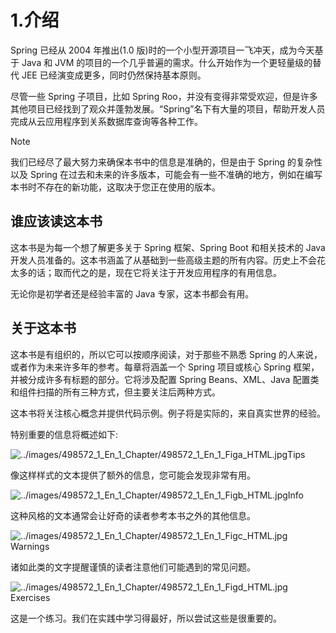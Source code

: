 # 1.介绍

Spring 已经从 2004 年推出(1.0 版)时的一个小型开源项目一飞冲天，成为今天基于 Java 和 JVM 的项目的一个几乎普遍的需求。什么开始作为一个更轻量级的替代 JEE 已经演变成更多，同时仍然保持基本原则。

尽管一些 Spring 子项目，比如 Spring Roo，并没有变得非常受欢迎，但是许多其他项目已经找到了观众并蓬勃发展。“Spring”名下有大量的项目，帮助开发人员完成从云应用程序到关系数据库查询等各种工作。

Note

我们已经尽了最大努力来确保本书中的信息是准确的，但是由于 Spring 的复杂性以及 Spring 在过去和未来的许多版本，可能会有一些不准确的地方，例如在编写本书时不存在的新功能，这取决于您正在使用的版本。

## 谁应该读这本书

这本书是为每一个想了解更多关于 Spring 框架、Spring Boot 和相关技术的 Java 开发人员准备的。这本书涵盖了从基础到一些高级主题的所有内容。历史上不会花太多的话；取而代之的是，现在它将关注于开发应用程序的有用信息。

无论你是初学者还是经验丰富的 Java 专家，这本书都会有用。

## 关于这本书

这本书是有组织的，所以它可以按顺序阅读，对于那些不熟悉 Spring 的人来说，或者作为未来许多年的参考。每章将涵盖一个 Spring 项目或核心 Spring 框架，并被分成许多有标题的部分。它将涉及配置 Spring Beans、XML、Java 配置类和组件扫描的所有三种方式，但主要关注后两种方式。

这本书将关注核心概念并提供代码示例。例子将是实际的，来自真实世界的经验。

特别重要的信息将概述如下:

![../images/498572_1_En_1_Chapter/498572_1_En_1_Figa_HTML.jpg](../images/498572_1_En_1_Chapter/498572_1_En_1_Figa_HTML.jpg)Tips

像这样样式的文本提供了额外的信息，您可能会发现非常有用。

![../images/498572_1_En_1_Chapter/498572_1_En_1_Figb_HTML.jpg](../images/498572_1_En_1_Chapter/498572_1_En_1_Figb_HTML.jpg)Info

这种风格的文本通常会让好奇的读者参考本书之外的其他信息。

![../images/498572_1_En_1_Chapter/498572_1_En_1_Figc_HTML.jpg](../images/498572_1_En_1_Chapter/498572_1_En_1_Figc_HTML.jpg)Warnings

诸如此类的文字提醒谨慎的读者注意他们可能遇到的常见问题。

![../images/498572_1_En_1_Chapter/498572_1_En_1_Figd_HTML.jpg](../images/498572_1_En_1_Chapter/498572_1_En_1_Figd_HTML.jpg)Exercises

这是一个练习。我们在实践中学习得最好，所以尝试这些是很重要的。